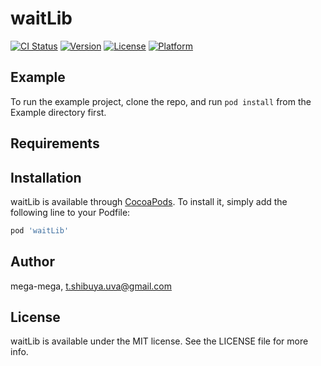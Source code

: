 # waitLib

[![CI Status](http://img.shields.io/travis/mega-mega/waitLib.svg?style=flat)](https://travis-ci.org/mega-mega/waitLib)
[![Version](https://img.shields.io/cocoapods/v/waitLib.svg?style=flat)](http://cocoapods.org/pods/waitLib)
[![License](https://img.shields.io/cocoapods/l/waitLib.svg?style=flat)](http://cocoapods.org/pods/waitLib)
[![Platform](https://img.shields.io/cocoapods/p/waitLib.svg?style=flat)](http://cocoapods.org/pods/waitLib)

## Example

To run the example project, clone the repo, and run `pod install` from the Example directory first.

## Requirements

## Installation

waitLib is available through [CocoaPods](http://cocoapods.org). To install
it, simply add the following line to your Podfile:

```ruby
pod 'waitLib'
```

## Author

mega-mega, t.shibuya.uva@gmail.com

## License

waitLib is available under the MIT license. See the LICENSE file for more info.
